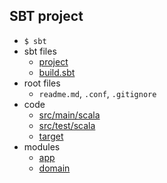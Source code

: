 ## SBT project

- `$ sbt`
- sbt files
  - [project](../project)
  - [build.sbt](../build.sbt)
- root files
  - `readme.md`, `.conf`, `.gitignore`
- code
  - [src/main/scala](../src/main/scala)
  - [src/test/scala](../src/test/scala)
  - [target](../target)
- modules
  - [app](../app/src/main/scala)
  - [domain](../domain)
